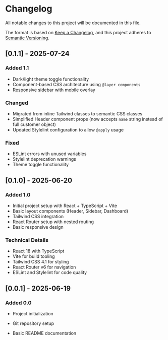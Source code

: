 # Changelog

All notable changes to this project will be documented in this file.

The format is based on [Keep a Changelog](https://keepachangelog.com/en/1.0.0/),
and this project adheres to [Semantic Versioning](https://semver.org/spec/v2.0.0.html).

## [0.1.1] - 2025-07-24

### Added 1.1

- Dark/light theme toggle functionality
- Component-based CSS architecture using `@layer components`
- Responsive sidebar with mobile overlay

### Changed

- Migrated from inline Tailwind classes to semantic CSS classes
- Simplified Header component props (now accepts `name` string instead of full customer object)
- Updated Stylelint configuration to allow `@apply` usage

### Fixed

- ESLint errors with unused variables
- Stylelint deprecation warnings
- Theme toggle functionality

## [0.1.0] - 2025-06-20

### Added 1.0

- Initial project setup with React + TypeScript + Vite
- Basic layout components (Header, Sidebar, Dashboard)
- Tailwind CSS integration
- React Router setup with nested routing
- Basic responsive design

### Technical Details

- React 18 with TypeScript
- Vite for build tooling
- Tailwind CSS 4.1 for styling
- React Router v6 for navigation
- ESLint and Stylelint for code quality

## [0.0.1] - 2025-06-19

### Added 0.0

- Project initialization
- Git repository setup

- Basic README documentation 